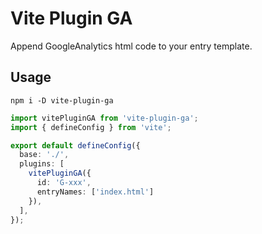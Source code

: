 # Vite Plugin GA

Append GoogleAnalytics html code to your entry template.

## Usage

```shell
npm i -D vite-plugin-ga
```

```ts
import vitePluginGA from 'vite-plugin-ga';
import { defineConfig } from 'vite';

export default defineConfig({
  base: './',
  plugins: [
    vitePluginGA({
      id: 'G-xxx',
      entryNames: ['index.html']
    }),
  ],
});
```